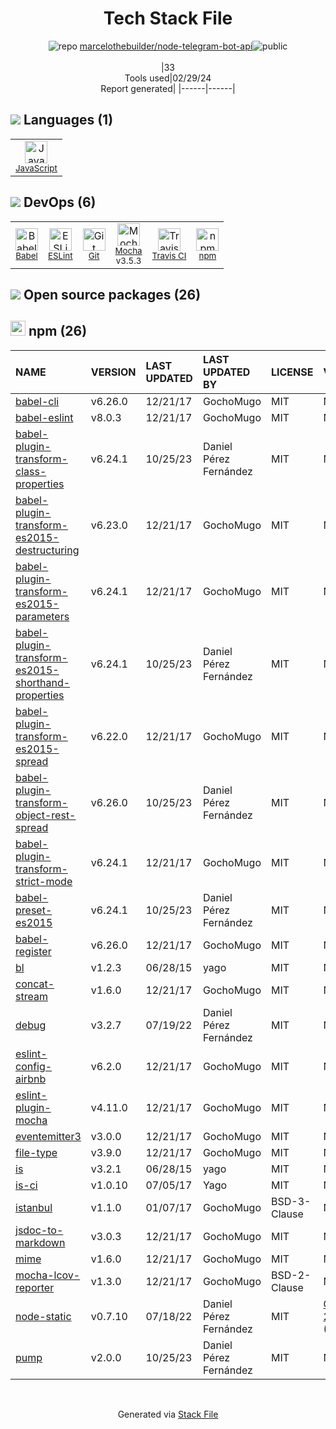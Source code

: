 <!--
&lt;--- Readme.md Snippet without images Start ---&gt;
## Tech Stack
marcelothebuilder/node-telegram-bot-api is built on the following main stack:

- [JavaScript](https://developer.mozilla.org/en-US/docs/Web/JavaScript) – Languages
- [Babel](http://babeljs.io/) – JavaScript Compilers
- [ESLint](http://eslint.org/) – Code Review
- [Mocha](http://mochajs.org/) – Javascript Testing Framework
- [Travis CI](http://travis-ci.com/) – Continuous Integration

Full tech stack [here](/techstack.md)

&lt;--- Readme.md Snippet without images End ---&gt;

&lt;--- Readme.md Snippet with images Start ---&gt;
## Tech Stack
marcelothebuilder/node-telegram-bot-api is built on the following main stack:

- <img width='25' height='25' src='https://img.stackshare.io/service/1209/javascript.jpeg' alt='JavaScript'/> [JavaScript](https://developer.mozilla.org/en-US/docs/Web/JavaScript) – Languages
- <img width='25' height='25' src='https://img.stackshare.io/service/2739/-1wfGjNw.png' alt='Babel'/> [Babel](http://babeljs.io/) – JavaScript Compilers
- <img width='25' height='25' src='https://img.stackshare.io/service/3337/Q4L7Jncy.jpg' alt='ESLint'/> [ESLint](http://eslint.org/) – Code Review
- <img width='25' height='25' src='https://img.stackshare.io/service/832/mocha.png' alt='Mocha'/> [Mocha](http://mochajs.org/) – Javascript Testing Framework
- <img width='25' height='25' src='https://img.stackshare.io/service/460/Lu6cGu0z_400x400.png' alt='Travis CI'/> [Travis CI](http://travis-ci.com/) – Continuous Integration

Full tech stack [here](/techstack.md)

&lt;--- Readme.md Snippet with images End ---&gt;
-->
<div align="center">

# Tech Stack File
![](https://img.stackshare.io/repo.svg "repo") [marcelothebuilder/node-telegram-bot-api](https://github.com/marcelothebuilder/node-telegram-bot-api)![](https://img.stackshare.io/public_badge.svg "public")
<br/><br/>
|33<br/>Tools used|02/29/24 <br/>Report generated|
|------|------|
</div>

## <img src='https://img.stackshare.io/languages.svg'/> Languages (1)
<table><tr>
  <td align='center'>
  <img width='36' height='36' src='https://img.stackshare.io/service/1209/javascript.jpeg' alt='JavaScript'>
  <br>
  <sub><a href="https://developer.mozilla.org/en-US/docs/Web/JavaScript">JavaScript</a></sub>
  <br>
  <sub></sub>
</td>

</tr>
</table>

## <img src='https://img.stackshare.io/devops.svg'/> DevOps (6)
<table><tr>
  <td align='center'>
  <img width='36' height='36' src='https://img.stackshare.io/service/2739/-1wfGjNw.png' alt='Babel'>
  <br>
  <sub><a href="http://babeljs.io/">Babel</a></sub>
  <br>
  <sub></sub>
</td>

<td align='center'>
  <img width='36' height='36' src='https://img.stackshare.io/service/3337/Q4L7Jncy.jpg' alt='ESLint'>
  <br>
  <sub><a href="http://eslint.org/">ESLint</a></sub>
  <br>
  <sub></sub>
</td>

<td align='center'>
  <img width='36' height='36' src='https://img.stackshare.io/service/1046/git.png' alt='Git'>
  <br>
  <sub><a href="http://git-scm.com/">Git</a></sub>
  <br>
  <sub></sub>
</td>

<td align='center'>
  <img width='36' height='36' src='https://img.stackshare.io/service/832/mocha.png' alt='Mocha'>
  <br>
  <sub><a href="http://mochajs.org/">Mocha</a></sub>
  <br>
  <sub>v3.5.3</sub>
</td>

<td align='center'>
  <img width='36' height='36' src='https://img.stackshare.io/service/460/Lu6cGu0z_400x400.png' alt='Travis CI'>
  <br>
  <sub><a href="http://travis-ci.com/">Travis CI</a></sub>
  <br>
  <sub></sub>
</td>

<td align='center'>
  <img width='36' height='36' src='https://img.stackshare.io/service/1120/lejvzrnlpb308aftn31u.png' alt='npm'>
  <br>
  <sub><a href="https://www.npmjs.com/">npm</a></sub>
  <br>
  <sub></sub>
</td>

</tr>
</table>


## <img src='https://img.stackshare.io/group.svg' /> Open source packages (26)</h2>

## <img width='24' height='24' src='https://img.stackshare.io/service/1120/lejvzrnlpb308aftn31u.png'/> npm (26)

|NAME|VERSION|LAST UPDATED|LAST UPDATED BY|LICENSE|VULNERABILITIES|
|:------|:------|:------|:------|:------|:------|
|[babel-cli](https://www.npmjs.com/babel-cli)|v6.26.0|12/21/17|GochoMugo |MIT|N/A|
|[babel-eslint](https://www.npmjs.com/babel-eslint)|v8.0.3|12/21/17|GochoMugo |MIT|N/A|
|[babel-plugin-transform-class-properties](https://www.npmjs.com/babel-plugin-transform-class-properties)|v6.24.1|10/25/23|Daniel Pérez Fernández |MIT|N/A|
|[babel-plugin-transform-es2015-destructuring](https://www.npmjs.com/babel-plugin-transform-es2015-destructuring)|v6.23.0|12/21/17|GochoMugo |MIT|N/A|
|[babel-plugin-transform-es2015-parameters](https://www.npmjs.com/babel-plugin-transform-es2015-parameters)|v6.24.1|12/21/17|GochoMugo |MIT|N/A|
|[babel-plugin-transform-es2015-shorthand-properties](https://www.npmjs.com/babel-plugin-transform-es2015-shorthand-properties)|v6.24.1|10/25/23|Daniel Pérez Fernández |MIT|N/A|
|[babel-plugin-transform-es2015-spread](https://www.npmjs.com/babel-plugin-transform-es2015-spread)|v6.22.0|12/21/17|GochoMugo |MIT|N/A|
|[babel-plugin-transform-object-rest-spread](https://www.npmjs.com/babel-plugin-transform-object-rest-spread)|v6.26.0|10/25/23|Daniel Pérez Fernández |MIT|N/A|
|[babel-plugin-transform-strict-mode](https://www.npmjs.com/babel-plugin-transform-strict-mode)|v6.24.1|12/21/17|GochoMugo |MIT|N/A|
|[babel-preset-es2015](https://www.npmjs.com/babel-preset-es2015)|v6.24.1|10/25/23|Daniel Pérez Fernández |MIT|N/A|
|[babel-register](https://www.npmjs.com/babel-register)|v6.26.0|12/21/17|GochoMugo |MIT|N/A|
|[bl](https://www.npmjs.com/bl)|v1.2.3|06/28/15|yago |MIT|N/A|
|[concat-stream](https://www.npmjs.com/concat-stream)|v1.6.0|12/21/17|GochoMugo |MIT|N/A|
|[debug](https://www.npmjs.com/debug)|v3.2.7|07/19/22|Daniel Pérez Fernández |MIT|N/A|
|[eslint-config-airbnb](https://www.npmjs.com/eslint-config-airbnb)|v6.2.0|12/21/17|GochoMugo |MIT|N/A|
|[eslint-plugin-mocha](https://www.npmjs.com/eslint-plugin-mocha)|v4.11.0|12/21/17|GochoMugo |MIT|N/A|
|[eventemitter3](https://www.npmjs.com/eventemitter3)|v3.0.0|12/21/17|GochoMugo |MIT|N/A|
|[file-type](https://www.npmjs.com/file-type)|v3.9.0|12/21/17|GochoMugo |MIT|N/A|
|[is](https://www.npmjs.com/is)|v3.2.1|06/28/15|yago |MIT|N/A|
|[is-ci](https://www.npmjs.com/is-ci)|v1.0.10|07/05/17|Yago |MIT|N/A|
|[istanbul](https://www.npmjs.com/istanbul)|v1.1.0|01/07/17|GochoMugo |BSD-3-Clause|N/A|
|[jsdoc-to-markdown](https://www.npmjs.com/jsdoc-to-markdown)|v3.0.3|12/21/17|GochoMugo |MIT|N/A|
|[mime](https://www.npmjs.com/mime)|v1.6.0|12/21/17|GochoMugo |MIT|N/A|
|[mocha-lcov-reporter](https://www.npmjs.com/mocha-lcov-reporter)|v1.3.0|12/21/17|GochoMugo |BSD-2-Clause|N/A|
|[node-static](https://www.npmjs.com/node-static)|v0.7.10|07/18/22|Daniel Pérez Fernández |MIT|[CVE-2023-26111](https://github.com/advisories/GHSA-5g97-whc9-8g7j) (High)<br/>[](https://github.com/advisories/GHSA-8r4g-cg4m-x23c) (Moderate)|
|[pump](https://www.npmjs.com/pump)|v2.0.0|10/25/23|Daniel Pérez Fernández |MIT|N/A|

<br/>
<div align='center'>

Generated via [Stack File](https://github.com/marketplace/stack-file)
